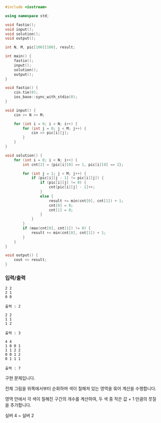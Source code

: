 ```c++
#include <iostream>

using namespace std;

void fastio();
void input();
void solution();
void output();

int N, M, pic[100][100], result;

int main() {
    fastio();
    input();
    solution();
    output();
}

void fastio() {
    cin.tie(0);
    ios_base::sync_with_stdio(0);
}

void input() {
    cin >> N >> M;

    for (int i = 0; i < N; i++) {
        for (int j = 0; j < M; j++) {
            cin >> pic[i][j];
        }
    }
}

void solution() {
    for (int i = 0; i < N; i++) {
        int cnt[2] = {pic[i][0] == 1, pic[i][0] == 2};

        for (int j = 1; j < M; j++) {
            if (pic[i][j - 1] != pic[i][j]) {
                if (pic[i][j] != 0) {
                    cnt[pic[i][j] - 1]++;
                }
                else {
                    result += min(cnt[0], cnt[1]) + 1;
                    cnt[0] = 0;
                    cnt[1] = 0;
                }
            }
        }
        if (max(cnt[0], cnt[1]) != 0) {
            result += min(cnt[0], cnt[1]) + 1;
        }
    }
}

void output() {
    cout << result;
}
```

### 입력/출력
```
2 2
2 1
0 0 
```
```
출력 : 2
```

```
2 2
1 1
1 2
```
```
출력 : 3
```

```
4 4
1 0 0 1
1 1 2 2
0 0 1 2
0 1 1 1
```
```
출력 : 7
```

구현 문제입니다.

전체 그림을 위쪽에서부터 순회하며 색이 칠해져 있는 영역을 묶어 계산을 수행합니다.

영역 안에서 각 색이 칠해진 구간의 개수를 계산하여, 두 색 중 작은 값 + 1 만큼의 붓질을 추가합니다.

실버 4 ~ 실버 2

